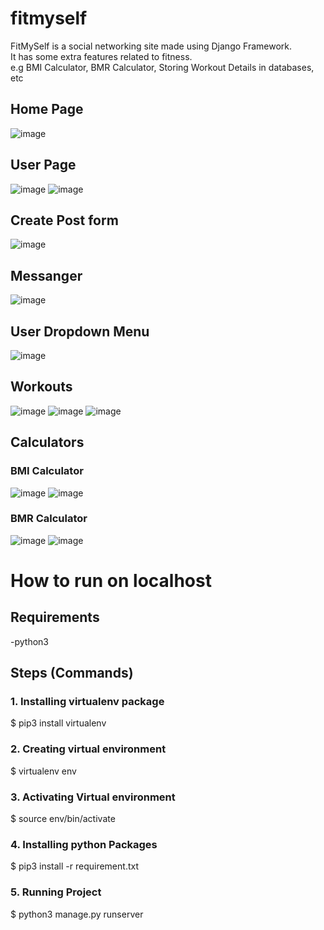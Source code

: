 # fitmyself
FitMySelf is a social networking site made using Django Framework.<br />
It has some extra features related to fitness.<br/>
e.g BMI Calculator, BMR Calculator, Storing Workout Details in databases, etc
## Home Page
![image](https://user-images.githubusercontent.com/43299015/119499797-b4b49b80-bd84-11eb-866e-cd53352785d9.png)
## User Page
![image](https://user-images.githubusercontent.com/43299015/119500384-5dfb9180-bd85-11eb-917c-ffda6209f5cd.png)
![image](https://user-images.githubusercontent.com/43299015/119500527-88e5e580-bd85-11eb-9aac-8216154d0f0e.png)
## Create Post form
![image](https://user-images.githubusercontent.com/43299015/119500720-bd59a180-bd85-11eb-9184-dfaaaf37dadd.png)
## Messanger 
![image](https://user-images.githubusercontent.com/43299015/119500992-0ad60e80-bd86-11eb-9621-e9424a4407ed.png)
## User Dropdown Menu
![image](https://user-images.githubusercontent.com/43299015/119501480-846dfc80-bd86-11eb-8418-a228d93d4af6.png)
## Workouts
![image](https://user-images.githubusercontent.com/43299015/119502588-b6339300-bd87-11eb-9991-3e967e2c1b3f.png)
![image](https://user-images.githubusercontent.com/43299015/119502840-fc88f200-bd87-11eb-943f-46d99c48076f.png)
![image](https://user-images.githubusercontent.com/43299015/119502963-1b878400-bd88-11eb-8293-5c34580a09dd.png)
## Calculators
### BMI Calculator
![image](https://user-images.githubusercontent.com/43299015/119503394-8d5fcd80-bd88-11eb-9e29-ab8ed79a8eb1.png)
![image](https://user-images.githubusercontent.com/43299015/119503469-a1a3ca80-bd88-11eb-9820-13b271febd6a.png)
### BMR Calculator
![image](https://user-images.githubusercontent.com/43299015/119503568-bda76c00-bd88-11eb-9b07-ca05601e78ab.png)
![image](https://user-images.githubusercontent.com/43299015/119503639-d1eb6900-bd88-11eb-9cf6-8375aa6353be.png)
# How to run on localhost
## Requirements
-python3
## Steps (Commands)
### 1. Installing virtualenv package
$ pip3 install virtualenv
### 2. Creating virtual environment
$ virtualenv env
### 3. Activating Virtual environment
$ source env/bin/activate
### 4. Installing python Packages
$ pip3 install -r requirement.txt
### 5. Running Project 
$ python3 manage.py runserver
